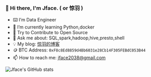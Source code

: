 ### 👋 Hi there, I'm Jface. ( or 惊羽 )
- ⌨️  I’m Data Engineer 
- 🌱 I’m currently learning Python,docker
- 🤔 Try to Contribute to Open Source
- 💬 Ask me about: SQL,spark,hadoop,hive,presto,shell
- 💡 My blog: [惊羽的博客](jingyuu.top)
- 🪙 BTC Address: ``0xF8c8Ed8859d4Bb6031e28Cb14F305FEBdC053B44``
- 📫 How to reach me: jface2038@gmail.com


![Jface's GitHub stats](https://github-readme-stats.vercel.app/api?username=jface001&theme=gruvbox_light)



